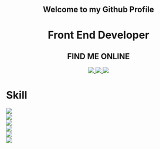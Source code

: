 <div align="center">
   <h2> Welcome to my Github Profile</h2>
   <h1>Front End Developer</h1>
   <h2 align="center" border-labelColor=gray"> FIND ME ONLINE </h2>
   <p align="center">
  <a target="_blank" href="https://www.linkedin.com/in/sultana-sadia/">
    <img src="https://img.shields.io/badge/LinkedIn-blue?style=flat&logo=linkedin&labelColor=gray">
 </a>
  <a target="_blank" href="https://github.com/Sadia-web">
    <img src="https://img.shields.io/badge/Github-red?style=flat&logo=github&labelColor=gray">
  </a>
 <a href="https://drive.google.com/file/d/1pnQPiT1GIMmKcfRnu4DOzSse0B9OFDwT/view?usp=sharing">
    <img src="https://img.shields.io/badge/Resume-blue?style=flat&logo=R&labelColor=gray"">
  </a>
</p>
<h1 align="left"> Skill </h1>      
  
 <div align="left">
  <img src="https://img.shields.io/badge/react%20-%2320232a.svg?&style=for-the-badge&logo=react&logoColor=%2361DAFB"/> <br>
  <img src="https://img.shields.io/badge/express.js%20-%23404d59.svg?&style=for-the-badge"/><br>
  <img src="https://img.shields.io/badge/node.js%20-%2343853D.svg?&style=for-the-badge&logo=node.js&logoColor=white"/><br>
  <img src="https://img.shields.io/badge/redux%20-%23593d88.svg?&style=for-the-badge&logo=redux&logoColor=white"/><br>
  <img src="https://img.shields.io/badge/javascript%20-%23323330.svg?&style=for-the-badge&logo=javascript&logoColor=%23F7DF1E"/><br>
  <img src="https://img.shields.io/badge/material%20ui%20-%230081CB.svg?&style=for-the-badge&logo=material-ui&logoColor=white"/><br>
</div>
</div>
           
